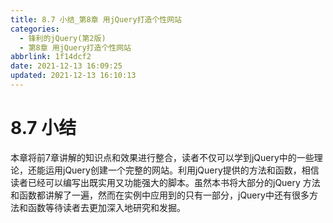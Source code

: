 ```yaml
---
title: 8.7 小结_第8章 用jQuery打造个性网站
categories:
  - 锋利的jQuery(第2版)
  - 第8章 用jQuery打造个性网站
abbrlink: 1f14dcf2
date: 2021-12-13 16:09:25
updated: 2021-12-13 16:10:13
---
```

# 8.7 小结
本章将前7章讲解的知识点和效果进行整合，读者不仅可以学到jQuery中的一些理论，还能运用jQuery创建一个完整的网站。利用jQuery提供的方法和函数，相信读者已经可以编写出既实用又功能强大的脚本。虽然本书将大部分的jQuery 方法和函数都讲解了一遍，然而在实例中应用到的只有一部分，jQuery中还有很多方法和函数等待读者去更加深入地研究和发掘。
